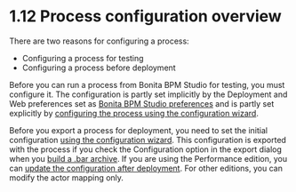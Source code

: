 # 1.12 Process configuration overview

There are two reasons for configuring a process:

* Configuring a process for testing
* Configuring a process before deployment

Before you can run a process from Bonita BPM Studio for testing, you must configure it. The configuration is partly set implicitly by the Deployment and Web 
preferences set as [Bonita BPM Studio preferences](/bonita-bpm-studio-preferences-0) and is partly set explicitly by 
[configuring the process using the configuration wizard](/configuring-process-bonita-bpm-studio-0).


Before you export a process for deployment, you need to set the initial configuration [using the configuration wizard](/configuring-process-bonita-bpm-studio-0). 
This configuration is exported with the process if you check the Configuration option in the export dialog when you 
[build a .bar archive](/import-and-export-process-1#build_for_deployment). 
If you are using the Performance edition, you can [update the configuration after deployment](/processes-0). 
For other editions, you can modify the actor mapping only.